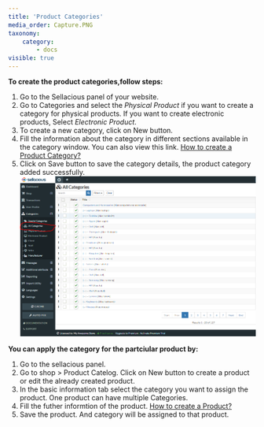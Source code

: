 ```yaml
---
title: 'Product Categories'
media_order: Capture.PNG
taxonomy:
    category:
        - docs
visible: true
---
```


**To create the product categories,follow steps:**
1. Go to the Sellacious panel of your website.
2. Go to Categories and select the _Physical Product_ if you want to create a category for physical products. If you want to create electronic products, Select _Electronic Product_.
3. To create a new category, click on New button.
4. Fill the information about the category in different sections available in the category window. You can also view this link. [How to create a Product Category?](https://www.sellacious.com/learn/categories/product-categories)
5. Click on Save button to save the category details, the product category added successfully.
![](Capture.PNG)

**You can apply the category for the partciular product by:**

1. Go to the sellacious panel.
2. Go to shop > Product Catelog. Click on New button to create a product or edit the already created product.
3. In the basic information tab select the category you want to assign the product. One product can have multiple Categories.
6. Fill the futher informtion of the product. [How to create a Product?](https://www.sellacious.com/learn/product/add-a-product)
7. Save the product. And category will be assigned to that product.